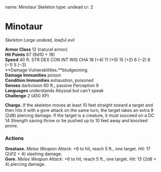 name: Minotaur Skeleton
type: undead
cr: 2

# Minotaur 
_Skeleton Large undead, lawful evil_

**Armor Class** 12 (natural armor)    
**Hit Points** 67 (9d10 + 18)    
**Speed** 40 ft. STR DEX CON INT WIS CHA 18 (+4) 11 (+0) 15 (+2) 6 (−2) 8 (−1) 5 (−3)    
**Damage Vulnerabilities.**bludgeoning    
**Damage Immunities** poison    
**Condition Immunities** exhaustion, poisoned    
**Senses** darkvision 60 ft., passive Perception 9    
**Languages** understands Abyssal but can't speak    
**Challenge** 2 (450 XP) 

**Charge.** If the skeleton moves at least 10 feet straight toward a target and then hits it with a gore attack on the same turn, the target takes an extra 9 (2d8) piercing damage. If the target is a creature, it must succeed on a DC 14 Strength saving throw or be pushed up to 10 feet away and knocked prone. 

### Actions 
**Greataxe.** _Melee Weapon Attack:_ +6 to hit, reach 5 ft., one target. _Hit:_ 17 (2d12 + 4) slashing damage.    
**Gore.** _Melee Weapon Attack:_ +6 to hit, reach 5 ft., one target. _Hit:_ 13 (2d8 + 4) piercing damage.